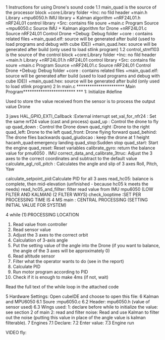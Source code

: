 1 Instructions for using Drone's sound code
1.1 main_quad is the source of the processor block
+core:Library folder
+Inc: no fild header
+main.h Library
+mpu6050.h IMU library + Kalman algorithm
+nRF24L01.h nRF24L01 control library
+Src: contains file soure
+main.c Program Source
+mpu6050.c Source IMU + Kalman algorithm for Drone
+nRF24L01.c Source nRF24L01 Control Drone
+Debug: Debug folder
+core : contains related files
+main_quad.elf: source will be generated after build (used to load programs and debug with cube IDE))
+main_quad.hex: source will be generated after build (only used to load stlink program)
1.2 control_stmf103 is the source of the control block
+core:Library folder
+Inc: no fild header
+main.h Library
+nRF24L01.h nRF24L01 control library
+Src: contains file soure
+main.c Program Source
+nRF24L01.c Source nRF24L01 Control Drone
+Debug: Debug folder
+core : contains related files
+main_quad.elf: source will be generated after build (used to load programs and debug with cube IDE))
+main_quad.hex: source will be generated after build (only used to load stlink program)
2 In main.c
********************** Main Program************************ ***
1: Initialize #define
 
 
Used to store the value received from the sensor is to process the output value Drone

3 jaws
HAL_GPIO_EXTI_Callback :External interrupt
set_val_for_nfr24 : Set the same nrf24 value (cast and process)
quad_up : Control the drone to fly up
quad_down : Control the Drone down
quad_right :Drone to the right
quad_left: Drone to the left
quad_front: Drone flying forward
quad_behind: The drone flies backwards
quad_giudocao : keep the drone at 1 height
hacanh_quad:emergency landing
quad_stop:Sudden stop
quad_start: Start the engine
quad_reset: Reset variables
calibrate_gyro: return the balance value for pmu6050 . IMU
correct_data_and_calibrate_3truc: Adjust the 3 axes to the correct coordinates and subtract to the default value
calculate_agl_roll_pitch : Calculates the angle and slip of 3 axes Roll, Pitch, Yaw

calculate_setpoint_pid:Calculate PID for all 3 axes
read_hc05: balance is complete, then mid-elevation (unfinished - because hc05 k meets the needs)
read_hc05_and_fillter: filter read value from IMU mpu6050 (LOW FILTER AND KALMAN) (2 FILTER WAYS)
check_looptime :SET PER PROCESSING TIME IS 4 MS
main : CENTRAL PROCESSING (SETTING INITIAL VALUE FOR SYSTEM)


4 while (1):PROCESSING LOCATION
1. Read value from controller
2. Read sensor value
3. Adjust the 3 axes to the correct orbit
4. Calculation of 3-axis angle
5. Put the setting value of the angle into the Drone (if you want to balance, the angle of the 3 axes will be approximately 0)
6. Read altitude sensor
7. Filter what the operator wants to do (see in the report)
8. Calculate PID
9. Run motor program according to PID
10. Check if it is enough to make 4ms (if not, wait)
 
Read the full text of the while loop in the attached code
 
5 Hardware Settings:
Open cubeIDE and choose to open this file:
6 Kalman and MPU6050
6.1 Soure :mpu6050.c
6.2 Header: mpu6050.h (value of sensor used)
6.3 Wings used:
1: declare before while to initialize the value: see section 2 of main
2: read and filter noise:
Read and use Kalman to filter out the noise (putting this value in place of the angle value is kalman filterable).
7 Engines
7.1 Declare:
7.2 Enter value:
7.3 Engine run

VIDEO fly:
